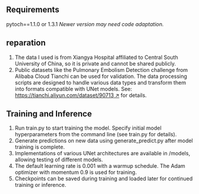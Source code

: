 ## Requirements

pytoch==1.1.0 or 1.3.1 *Newer version may need code adaptation.*

## reparation

1. The data I used is from Xiangya Hospital affiliated to Central South University of China, so it is private and cannot be shared publicly.
2. Public datasets like the Pulmonary Embolism Detection challenge from Alibaba Cloud Tianchi can be used for validation. The data processing scripts are designed to handle various data types and transform them into formats compatible with UNet models. See: [https://tianchi.aliyun.com/dataset/90713 ↗](https://tianchi.aliyun.com/dataset/90713) for details.

## Training and Inference

1. Run train.py to start training the model. Specify initial model hyperparameters from the command line (see train.py for details).
2. Generate predictions on new data using generate_predict.py after model training is complete.
3. Implementations of various UNet architectures are available in /models, allowing testing of different models.
4. The default learning rate is 0.001 with a warmup schedule. The Adam optimizer with momentum 0.9 is used for training.
5. Checkpoints can be saved during training and loaded later for continued training or inference.
